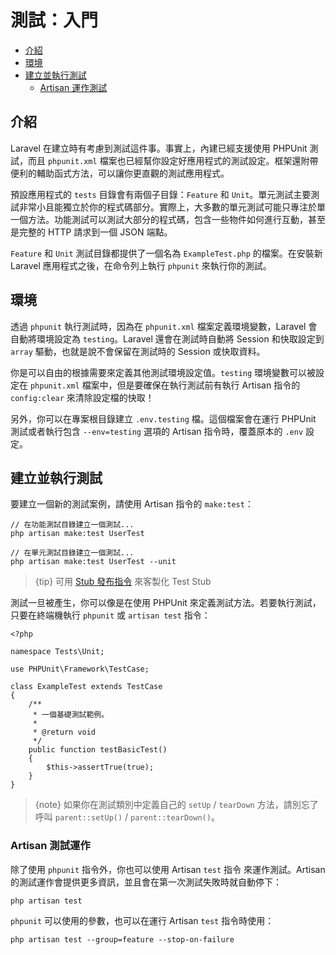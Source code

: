 # 測試：入門

- [介紹](#introduction)
- [環境](#environment)
- [建立並執行測試](#creating-and-running-tests)
    - [Artisan 運作測試](#artisan-test-runner)

<a name="introduction"></a>
## 介紹

Laravel 在建立時有考慮到測試這件事。事實上，內建已經支援使用 PHPUnit 測試，而且 `phpunit.xml` 檔案也已經幫你設定好應用程式的測試設定。框架還附帶便利的輔助函式方法，可以讓你更直觀的測試應用程式。

預設應用程式的 `tests` 目錄會有兩個子目錄：`Feature` 和 `Unit`。單元測試主要測試非常小且能獨立於你的程式碼部分。實際上，大多數的單元測試可能只專注於單一個方法。功能測試可以測試大部分的程式碼，包含一些物件如何進行互動，甚至是完整的 HTTP 請求到一個 JSON 端點。

`Feature` 和 `Unit` 測試目錄都提供了一個名為 `ExampleTest.php` 的檔案。在安裝新 Laravel 應用程式之後，在命令列上執行 `phpunit` 來執行你的測試。

<a name="environment"></a>
## 環境

透過 `phpunit` 執行測試時，因為在 `phpunit.xml` 檔案定義環境變數，Laravel 會自動將環境設定為 `testing`。Laravel 還會在測試時自動將 Session 和快取設定到 `array` 驅動，也就是說不會保留在測試時的 Session 或快取資料。

你是可以自由的根據需要來定義其他測試環境設定值。`testing` 環境變數可以被設定在 `phpunit.xml` 檔案中，但是要確保在執行測試前有執行 Artisan 指令的 `config:clear` 來清除設定檔的快取！

另外，你可以在專案根目錄建立 `.env.testing` 檔。這個檔案會在運行 PHPUnit 測試或者執行包含 `--env=testing` 選項的 Artisan 指令時，覆蓋原本的 `.env` 設定。

<a name="creating-and-running-tests"></a>
## 建立並執行測試

要建立一個新的測試案例，請使用 Artisan 指令的 `make:test`：

    // 在功能測試目錄建立一個測試...
    php artisan make:test UserTest

    // 在單元測試目錄建立一個測試...
    php artisan make:test UserTest --unit

> {tip} 可用 [Stub 發布指令](/docs/{{version}}/artisan#stub-customization) 來客製化 Test Stub

測試一旦被產生，你可以像是在使用 PHPUnit 來定義測試方法。若要執行測試，只要在終端機執行 `phpunit` 或 `artisan test` 指令：

    <?php

    namespace Tests\Unit;

    use PHPUnit\Framework\TestCase;

    class ExampleTest extends TestCase
    {
        /**
         * 一個基礎測試範例。
         *
         * @return void
         */
        public function testBasicTest()
        {
            $this->assertTrue(true);
        }
    }

> {note} 如果你在測試類別中定義自己的 `setUp` / `tearDown` 方法，請別忘了呼叫 `parent::setUp()` / `parent::tearDown()`。

<a name="artisan-test-runner"></a>
### Artisan 測試運作

除了使用 `phpunit` 指令外，你也可以使用 Artisan `test` 指令 來運作測試。Artisan 的測試運作會提供更多資訊，並且會在第一次測試失敗時就自動停下：

    php artisan test

`phpunit` 可以使用的參數，也可以在運行 Artisan `test` 指令時使用：

    php artisan test --group=feature --stop-on-failure
